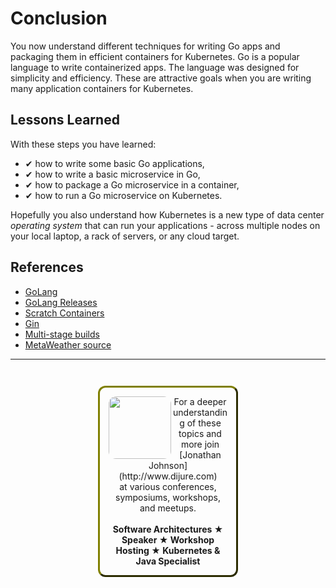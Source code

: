 # Conclusion #

You now understand different techniques for writing Go apps and packaging them in efficient containers for Kubernetes. Go is a popular language to write containerized apps. The language was designed for simplicity and efficiency. These are attractive goals when you are writing many application containers for Kubernetes.

## Lessons Learned ##

With these steps you have learned:

- &#x2714; how to write some basic Go applications,
- &#x2714; how to write a basic microservice in Go,
- &#x2714; how to package a Go microservice in a container,
- &#x2714; how to run a Go microservice on Kubernetes.

Hopefully you also understand how Kubernetes is a new type of data center _operating system_ that can run your applications - across multiple nodes on your local laptop, a rack of servers, or any cloud target.

## References ##

- [GoLang](https://www.nginx.com/)
- [GoLang Releases](https://golang.org/doc/devel/release.html)
- [Scratch Containers](https://cloud.google.com/solutions/best-practices-for-building-containers#file_system_content)
- [Gin](https://github.com/gin-gonic/gin)
- [Multi-stage builds](https://docs.docker.com/develop/develop-images/multistage-build/)
- [MetaWeather source](https://www.metaweather.com/)

------
<p style="text-align: center; padding: 1em; margin: 3em; margin-left: 10em; margin-right: 10em; border-; 1px; border-color: olive;  border-radius: 12px; border-style:outset">
<img align="left" src="./assets/jonathan-johnson.jpg" width="100" style="border-radius: 12px">
For a deeper understanding of these topics and more join <br>[Jonathan Johnson](http://www.dijure.com)<br> at various conferences, symposiums, workshops, and meetups.
<br><br>
<b>Software Architectures ★ Speaker ★ Workshop Hosting ★ Kubernetes & Java Specialist</b>
</p>
